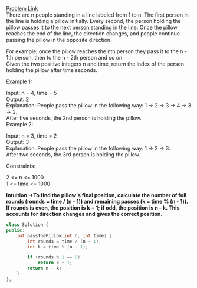 [Problem Link](https://leetcode.com/problems/pass-the-pillow/description/?envType=daily-question&envId=2024-07-06)<br>
There are n people standing in a line labeled from 1 to n. The first person in the line is holding a pillow initially. Every second, the person holding the pillow passes it to the next person standing in the line. Once the pillow reaches the end of the line, the direction changes, and people continue passing the pillow in the opposite direction.<br>

For example, once the pillow reaches the nth person they pass it to the n - 1th person, then to the n - 2th person and so on.<br>
Given the two positive integers n and time, return the index of the person holding the pillow after time seconds.<br>

 

Example 1:<br>

Input: n = 4, time = 5<br>
Output: 2<br>
Explanation: People pass the pillow in the following way: 1 -> 2 -> 3 -> 4 -> 3 -> 2.<br>
After five seconds, the 2nd person is holding the pillow.<br>
Example 2:<br>

Input: n = 3, time = 2<br>
Output: 3<br>
Explanation: People pass the pillow in the following way: 1 -> 2 -> 3.<br>
After two seconds, the 3rd person is holding the pillow.<br>
 

Constraints:<br>

2 <= n <= 1000<br>
1 <= time <= 1000<br>

__Intuition ->To find the pillow's final position, calculate the number of full rounds (rounds = time / (n - 1)) and remaining passes (k = time % (n - 1)). If rounds is even, the position is k + 1; if odd, the position is n - k. This accounts for direction changes and gives the correct position.__

```C++
class Solution {
public:
    int passThePillow(int n, int time) {
        int rounds = time / (n - 1);
        int k = time % (n - 1);

        if (rounds % 2 == 0)
            return k + 1;
        return n - k;
    }
};
```
